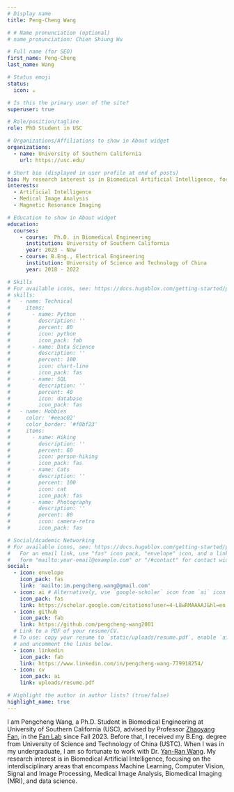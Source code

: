 ```yaml
---
# Display name
title: Peng-Cheng Wang

# # Name pronunciation (optional)
# name_pronunciation: Chien Shiung Wu

# Full name (for SEO)
first_name: Peng-Cheng
last_name: Wang

# Status emoji
status:
  icon: ☕️

# Is this the primary user of the site?
superuser: true

# Role/position/tagline
role: PhD Student in USC

# Organizations/Affiliations to show in About widget
organizations:
  - name: University of Southern California 
    url: https://usc.edu/

# Short bio (displayed in user profile at end of posts)
bio: My research interest is in Biomedical Artificial Intelligence, focusing on the interdisciplinary areas that encompass Machine Learning, Computer Vision, Signal and Image Processing, Medical Image Analysis, Biomedical Imaging (MRI), and data science.
interests:
  - Artificial Intelligence
  - Medical Image Analysis
  - Magnetic Resonance Imaging

# Education to show in About widget
education:
  courses:
    - course:  Ph.D. in Biomedical Engineering
      institution: University of Southern California
      year: 2023 - Now
    - course: B.Eng., Electrical Engineering
      institution: University of Science and Technology of China
      year: 2018 - 2022

# Skills
# For available icons, see: https://docs.hugoblox.com/getting-started/page-builder/#icons
# skills:
#   - name: Technical
#     items:
#       - name: Python
#         description: ''
#         percent: 80
#         icon: python
#         icon_pack: fab
#       - name: Data Science
#         description: ''
#         percent: 100
#         icon: chart-line
#         icon_pack: fas
#       - name: SQL
#         description: ''
#         percent: 40
#         icon: database
#         icon_pack: fas
#   - name: Hobbies
#     color: '#eeac02'
#     color_border: '#f0bf23'
#     items:
#       - name: Hiking
#         description: ''
#         percent: 60
#         icon: person-hiking
#         icon_pack: fas
#       - name: Cats
#         description: ''
#         percent: 100
#         icon: cat
#         icon_pack: fas
#       - name: Photography
#         description: ''
#         percent: 80
#         icon: camera-retro
#         icon_pack: fas

# Social/Academic Networking
# For available icons, see: https://docs.hugoblox.com/getting-started/page-builder/#icons
#   For an email link, use "fas" icon pack, "envelope" icon, and a link in the
#   form "mailto:your-email@example.com" or "/#contact" for contact widget.
social:
  - icon: envelope
    icon_pack: fas
    link: 'mailto:im.pengcheng.wang@gmail.com'
  - icon: ai # Alternatively, use `google-scholar` icon from `ai` icon pack
    icon_pack: fas
    link: https://scholar.google.com/citations?user=4-L8wRMAAAAJ&hl=en
  - icon: github
    icon_pack: fab
    link: https://github.com/pengcheng-wang2001
  # Link to a PDF of your resume/CV.
  # To use: copy your resume to `static/uploads/resume.pdf`, enable `ai` icons in `params.yaml`,
  # and uncomment the lines below.
  - icon: linkedin
    icon_pack: fab
    link: https://www.linkedin.com/in/pengcheng-wang-779918254/
  - icon: cv
    icon_pack: ai
    link: uploads/resume.pdf

# Highlight the author in author lists? (true/false)
highlight_name: true
---
```


I am Pengcheng Wang, a Ph.D. Student in Biomedical Engineering at University of Southern California (USC), advised by
Professor [Zhaoyang Fan](https://keck.usc.edu/faculty-search/zhaoyang-fan/), in
the [Fan Lab](https://sites.usc.edu/fan-mri-lab/) since Fall 2023. Before that, I received my B.Eng. degree
from University of Science and Technology of China (USTC). When I was in my undergraduate, I am so fortunate to work
with Dr. [Yan-Ran Wang](http://yanranwang.com). My research interest is in Biomedical Artificial
Intelligence, focusing on the interdisciplinary areas that encompass Machine Learning, Computer Vision, Signal and Image
Processing, Medical Image Analysis, Biomedical Imaging (MRI), and data science. 

